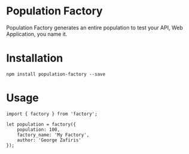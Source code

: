 # Population Factory

Population Factory generates an entire population to test your API, Web Application, you name it.

# Installation

`npm install population-factory --save`

# Usage 
```
import { factory } from 'factory';

let population = factory({
    population: 100,
    factory_name: 'My Factory',
    author: 'George Zafiris'
});

```
